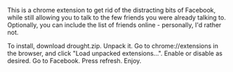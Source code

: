 This is a chrome extension to get rid of the distracting bits of
Facebook, while still allowing you to talk to the few friends you were
already talking to. Optionally, you can include the list of friends
online - personally, I'd rather not. 

To install, download drought.zip. Unpack it. Go to chrome://extensions
in the browser, and click "Load unpacked extensions...". Enable or
disable as desired. Go to Facebook. Press refresh. Enjoy. 
